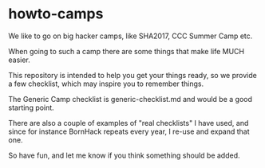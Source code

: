 # howto-camps

We like to go on big hacker camps, like SHA2017, CCC Summer Camp etc.

When going to such a camp there are some things that make life MUCH easier.

This repository is intended to help you get your things ready, so we provide
a few checklist, which may inspire you to remember things.

The Generic Camp checklist is generic-checklist.md and would be a good starting point.

There are also a couple of examples of "real checklists" I have used, and since
for instance BornHack repeats every year, I re-use and expand that one.

So have fun, and let me know if you think something should be added.

